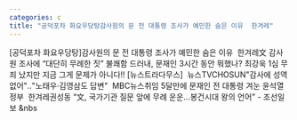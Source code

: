 ```yaml
---
categories: c
title: "공덕포차 화요우당탕감사원의 문 전 대통령 조사가 예민한 숨은 이유  한겨레"
---
```

[공덕포차 화요우당탕]감사원의 문 전 대통령 조사가 예민한 숨은 이유&nbsp;&nbsp;한겨레文 감사원 조사에 “대단히 무례한 짓” 불쾌함 드러내, 문재인 3시간 동안 뭐했나? 최강욱 1심 무죄 났지만 지금 그게 문제가 아니다!! [뉴스트라다무스]&nbsp;&nbsp;뉴스TVCHOSUN"감사에 성역 없어"‥"노태우·김영삼도 답변"&nbsp;&nbsp;MBC뉴스취임 5달만에 문재인 전 대통령 겨눈 윤석열 정부&nbsp;&nbsp;한겨레권성동 “文, 국가기관 질문 앞에 무례 운운...봉건시대 왕의 언어” - 조선일보&nbsp;&nbs